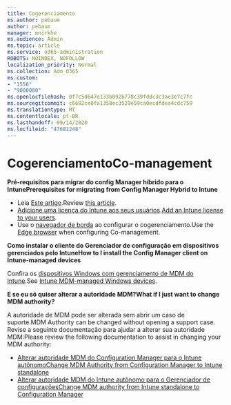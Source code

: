 ```yaml
---
title: Cogerenciamento
ms.author: pebaum
author: pebaum
manager: mnirkhe
ms.audience: Admin
ms.topic: article
ms.service: o365-administration
ROBOTS: NOINDEX, NOFOLLOW
localization_priority: Normal
ms.collection: Adm_O365
ms.custom:
- "1556"
- "9000080"
ms.openlocfilehash: 0f7c5d647e133b092b778c39fddc3c3ae3e7c7fc
ms.sourcegitcommit: c6692ce0fa1358ec3529e59ca0ecdfdea4cdc759
ms.translationtype: MT
ms.contentlocale: pt-BR
ms.lasthandoff: 09/14/2020
ms.locfileid: "47681248"
---
```

# <a name="co-management"></a><span data-ttu-id="8437a-102">Cogerenciamento</span><span class="sxs-lookup"><span data-stu-id="8437a-102">Co-management</span></span>

<span data-ttu-id="8437a-103">**Pré-requisitos para migrar do config Manager híbrido para o Intune**</span><span class="sxs-lookup"><span data-stu-id="8437a-103">**Prerequisites for migrating from Config Manager Hybrid to Intune**</span></span>

- <span data-ttu-id="8437a-104">Leia [Este artigo](https://docs.microsoft.com/configmgr/mdm/deploy-use/migrate-hybridmdm-to-intunesa).</span><span class="sxs-lookup"><span data-stu-id="8437a-104">Review [this article](https://docs.microsoft.com/configmgr/mdm/deploy-use/migrate-hybridmdm-to-intunesa).</span></span>
- <span data-ttu-id="8437a-105">[Adicione uma licença do Intune aos seus usuários](https://docs.microsoft.com/intune/licenses-assign).</span><span class="sxs-lookup"><span data-stu-id="8437a-105">[Add an Intune license to your users](https://docs.microsoft.com/intune/licenses-assign).</span></span>
- <span data-ttu-id="8437a-106">Use o [navegador de borda](https://www.microsoft.com/windows/microsoft-edge) ao configurar o cogerenciamento.</span><span class="sxs-lookup"><span data-stu-id="8437a-106">Use the [Edge browser](https://www.microsoft.com/windows/microsoft-edge) when configuring Co-management.</span></span>

<span data-ttu-id="8437a-107">**Como instalar o cliente do Gerenciador de configuração em dispositivos gerenciados pelo Intune**</span><span class="sxs-lookup"><span data-stu-id="8437a-107">**How to I install the Config Manager client on Intune-managed devices**</span></span>

<span data-ttu-id="8437a-108">Confira os [dispositivos Windows com gerenciamento de MDM do Intune](https://docs.microsoft.com/configmgr/core/clients/deploy/deploy-clients-to-windows-computers#bkmk_mdm).</span><span class="sxs-lookup"><span data-stu-id="8437a-108">See [Intune MDM-managed Windows devices](https://docs.microsoft.com/configmgr/core/clients/deploy/deploy-clients-to-windows-computers#bkmk_mdm).</span></span>

<span data-ttu-id="8437a-109">**E se eu só quiser alterar a autoridade MDM?**</span><span class="sxs-lookup"><span data-stu-id="8437a-109">**What if I just want to change MDM authority?**</span></span>

<span data-ttu-id="8437a-110">A autoridade de MDM pode ser alterada sem abrir um caso de suporte.</span><span class="sxs-lookup"><span data-stu-id="8437a-110">MDM Authority can be changed without opening a support case.</span></span> <span data-ttu-id="8437a-111">Revise a seguinte documentação para ajudar a alterar sua autoridade MDM:</span><span class="sxs-lookup"><span data-stu-id="8437a-111">Please review the following documentation to assist in changing your MDM authority:</span></span>

- [<span data-ttu-id="8437a-112">Alterar autoridade MDM do Configuration Manager para o Intune autônomo</span><span class="sxs-lookup"><span data-stu-id="8437a-112">Change MDM Authority from Configuration Manager to Intune standalone</span></span>](https://docs.microsoft.com/configmgr/mdm/deploy-use/migrate-change-mdm-authority)
- [<span data-ttu-id="8437a-113">Alterar autoridade MDM do Intune autônomo para o Gerenciador de configurações</span><span class="sxs-lookup"><span data-stu-id="8437a-113">Change MDM authority from Intune standalone to Configuration Manager</span></span>](https://docs.microsoft.com/configmgr/mdm/deploy-use/change-mdm-authority)
